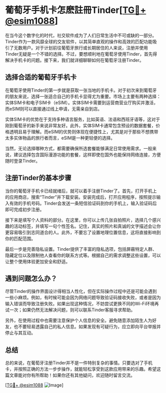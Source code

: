 # 葡萄牙手机卡怎麽註冊Tinder[[TG💪+ @esim1088](https://t.me/s/esim1088)]

在当今这个数字化的时代，社交软件成为了人们日常生活中不可或缺的一部分。Tinder作为一款风靡全球的交友软件，以其简单直观的操作和高效的匹配功能吸引了无数用户。对于计划前往葡萄牙旅行或长期居住的人来说，注册并使用Tinder无疑是一个不错的选择。不过，要想顺利地在葡萄牙使用Tinder，首先得解决手机卡的问题。接下来，我们就详细聊聊如何在葡萄牙注册Tinder。

## 选择合适的葡萄牙手机卡

在葡萄牙使用Tinder的第一步就是获取一张当地的手机卡。对于初次来到葡萄牙的朋友来说，选择一张适合自己的手机卡显得尤为重要。市场上主要有两种选择：实体SIM卡和电子SIM卡（eSIM）。实体SIM卡需要到运营商营业厅购买并激活，而eSIM则可以直接通过线上申请，无需亲自到店。

实体SIM卡的优势在于支持多种语言服务，比如英语、法语和西班牙语等，这对于刚到葡萄牙的新手来说非常友好。此外，实体SIM卡通常包含预设的数据套餐，价格透明且易于理解。而eSIM的优势则体现在便捷性上，尤其是对于那些不想携带太多实体物品的旅行者而言，eSIM是一种更轻便的选择。

当然，无论选择哪种方式，都需要确保所选套餐能够满足日常使用需求。一般来说，建议选择包含国际漫游功能的套餐，这样即使在国外也能保持网络连接，方便随时登录Tinder。

## 注册Tinder的基本步骤

当你的葡萄牙手机卡已经就绪后，就可以着手注册Tinder了。首先，打开手机上的应用商店，搜索“Tinder”并下载安装。安装完成后，打开应用程序，按照提示输入有效的手机号码。Tinder会发送一条短信验证码到你的手机上，输入验证码后即可完成初步注册。

接下来是填写个人资料的部分。在这里，你可以上传几张自拍照片，选择几个感兴趣的活动标签，并填写一句个性签名。记住，真实的照片和真诚的文字描述会让你更容易吸引到志同道合的人。此外，不要忘了设置地理位置信息，这将直接影响到你的匹配范围。

最后一步是完善隐私设置。Tinder提供了丰富的隐私选项，包括屏蔽特定人群、隐藏定位以及限制他人查看你的联系方式等。根据自己的需求调整这些设置，可以让整个使用体验更加安全和舒适。

## 遇到问题怎么办？

尽管Tinder的操作界面设计得相当人性化，但在实际操作过程中还是可能会遇到一些小麻烦。例如，有时候可能会因为网络问题导致验证码接收失败，或者是因为输入错误而导致注册失败。如果出现这种情况，不妨尝试更换不同的Wi-Fi环境再试一次；如果仍然无法解决问题，则可以联系Tinder客服寻求帮助。

另外，在使用过程中也需要注意保护个人信息的安全。避免随意添加陌生人为好友，也不要轻易透露自己的私人信息。如果发现有可疑行为，应立即向平台举报并停止与其互动。

## 总结

总的来说，在葡萄牙注册Tinder并不是一件特别复杂的事情。只要选对了手机卡，并按照正确的方法一步步操作，就能轻松享受到这款应用带来的乐趣。希望这篇文章能对你有所帮助！如果你还有其他疑问，欢迎随时留言交流。

[[TG💪+ @esim1088](https://t.me/s/esim1088) ![Image](https://i.postimg.cc/4NQfJmqS/Snipaste-2025-05-13-00-14-12.png)]